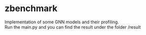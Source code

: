 # zbenchmark
Implementation of some GNN models and their profiling.  
Run the main.py and you can find the result under the folder /result
